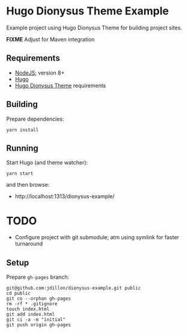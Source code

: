 # Hugo Dionysus Theme Example

Example project using Hugo Dionysus Theme for building project sites.

**FIXME** Adjust for Maven integration

## Requirements

* [NodeJS](https://nodejs.org/en/download/); version 8+
* [Hugo](https://gohugo.io/getting-started/installing/)
* [Hugo Dionysus Theme](https://github.com/jdillon/hugo-dionysus-theme) requirements

## Building

Prepare dependencies:

    yarn install

## Running

Start Hugo (and theme watcher):

    yarn start

and then browse:

* http://localhost:1313/dionysus-example/

# TODO

* Configure project with git submodule; atm using symlink for faster turnaround 

## Setup

Prepare `gh-pages` branch:

    git@github.com:jdillon/dionysus-example.git public
    cd public
    git co --orphan gh-pages
    rm -rf * .gitignore
    touch index.html
    git add index.html
    git ci -a -m "initial"
    git push origin gh-pages
